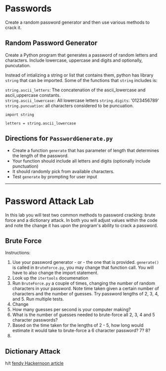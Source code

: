 # Passwords
Create a random password generator and then use various methods to crack it.  

## Random Password Generator
Create a Python program that generates a password of random letters and characters. Include lowercase, uppercase and digits and optionally, puncutation.  

Instead of intializing a string or list that contains them, python has library `string` that can be imported.  Some of the functions that `string` includes is:

`string.ascii_letters`: The concatenation of the ascii_lowercase and ascii_uppercase constants.  
`string.ascii_lowercase:` All lowercase letters
`string.digits`: '0123456789'  
`string.puncuation`: all characters considered to be puncuation.  

```
import string

letters = string.ascii_lowercase

```

## Directions for `PasswordGenerate.py`  
- Create a function `generate` that has parameter of length that determines the length of the password. 
- Your function should include all letters and digits (optionally include punctuation)
- It should randomly pick from available characters. 
- Test `generate` by prompting for user input

---

# Password Attack Lab
In this lab you will test two common methods to password cracking: brute force and a dictionary attack. In both you will adjust values within the code and note the change it has upon the program's ability to crack a password.  

## Brute Force  
Instructions:
1. Use your password generator - or - the one that is provided.  `generate()` is called in `BruteForce.py`, you may change that function call.  You will have to also change the import statement.  
2. Look up the `itertools` documenation 
3. Run `BruteForce.py` a couple of times, changing the number of random characters in your password.  Note time taken given a certain number of characters and the number of guesses.  Try password lengths of 2, 3, 4, and 5. Run multiple tests.
4. Change 
5. How many guesses per second is your computer making? 
6. What is the number of guesses needed to brute-force all 2, 3, 4 and 5 character passwords?
7. Based on the time taken for the lengths of 2 - 5, how long would estimate it would take to brute-force a 6 character password? 7? 8? 
8. 


## Dictionary Attack  
h/t [fendy Hackernoon article](https://hackernoon.com/i-cracked-40000-passwords-with-python-yours-might-have-been-one-of-them-3fr32je)





